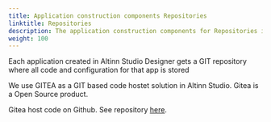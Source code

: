 ```yaml
---
title: Application construction components Repositories
linktitle: Repositories
description: The application construction components for Repositories is based on standard open source software.
weight: 100
---
```


Each application created in Altinn Studio Designer gets a GIT repository where all code and configuration for that app is stored

We use GITEA as a GIT based code hostet solution in Altinn Studio. Gitea is a Open Source product.

Gitea host code on Github. See repository [here](https://github.com/go-gitea/gitea).